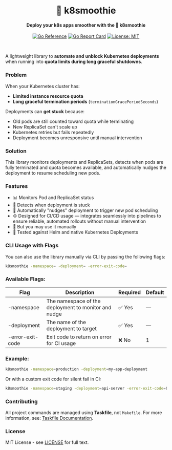 <h1 align="center">
  <br>
      🧋 k8smoothie
  <br>
</h1>
<h4 align="center">Deploy your k8s apps smoother with the 🧋 k8smoothie</h4>
<p align="center">
  <a href="https://pkg.go.dev/github.com/paveldroo/k8smoothie"><img src="https://pkg.go.dev/badge/github.com/paveldroo/k8smoothie.svg" alt="Go Reference"></a>
  <a href="https://goreportcard.com/report/github.com/paveldroo/k8smoothie"><img src="https://goreportcard.com/badge/github.com/paveldroo/k8smoothie" alt="Go Report Card"></a>
  <a href="LICENSE"><img src="https://img.shields.io/badge/License-MIT-yellow.svg" alt="License: MIT"></a>
</p>
<br>

A lightweight library to **automate and unblock Kubernetes deployments** when running into **quota limits during long graceful shutdowns**.

### Problem

When your Kubernetes cluster has:
- **Limited instance resource quota**
- **Long graceful termination periods** (`terminationGracePeriodSeconds`)

Deployments can **get stuck** because:
- Old pods are still counted toward quota while terminating
- New ReplicaSet can't scale up
- Kubernetes retries but fails repeatedly
- Deployment becomes unresponsive until manual intervention

### Solution

This library monitors deployments and ReplicaSets, detects when pods are fully terminated and quota becomes available, and automatically nudges the deployment to resume scheduling new pods.

### Features

- 📊 Monitors Pod and ReplicaSet status
- 🧠 Detects when deployment is stuck
- 🚀 Automatically "nudges" deployment to trigger new pod scheduling
- ⚙️ Designed for CI/CD usage — integrates seamlessly into pipelines to ensure reliable, automated rollouts without manual intervention
- 🖖 But you may use it manually
- 🔄 Tested against Helm and native Kubernetes Deployments

### CLI Usage with Flags

You can also use the library manually via CLI by passing the following flags:
```bash
k8smoothie -namespace= -deployment= -error-exit-code=
```

### Available Flags:

| Flag | Description | Required | Default |
|------|-------------|----------|---------|
| -namespace | The namespace of the deployment to monitor and nudge | ✅ Yes | — |
| -deployment | The name of the deployment to target | ✅ Yes | — |
| -error-exit-code | Exit code to return on error for CI usage | ❌ No | 1 |

### Example:
```bash
k8smoothie -namespace=production -deployment=my-app-deployment
```

Or with a custom exit code for silent fail in CI:
```bash
k8smoothie -namespace=staging -deployment=api-server -error-exit-code=0
```

### Contributing
All project commands are managed using **Taskfile**, not `Makefile`.
For more information, see: [Taskfile Documentation](https://taskfile.dev/).

### License
MIT License - see [LICENSE](LICENSE) for full text.
